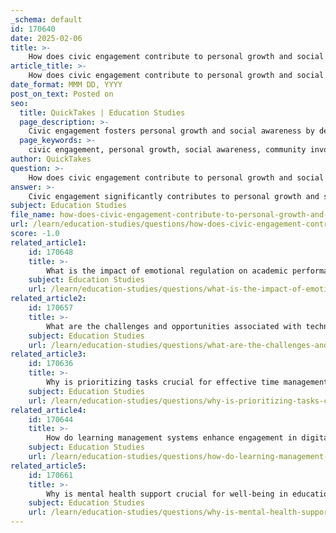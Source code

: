 ```yaml
---
_schema: default
id: 170640
date: 2025-02-06
title: >-
    How does civic engagement contribute to personal growth and social awareness?
article_title: >-
    How does civic engagement contribute to personal growth and social awareness?
date_format: MMM DD, YYYY
post_on_text: Posted on
seo:
  title: QuickTakes | Education Studies
  page_description: >-
    Civic engagement fosters personal growth and social awareness by developing skills, increasing responsibility, and enhancing community connection through active involvement.
  page_keywords: >-
    civic engagement, personal growth, social awareness, community involvement, leadership skills, empathy, responsibility, networking, empowerment, critical thinking, problem-solving, community connection
author: QuickTakes
question: >-
    How does civic engagement contribute to personal growth and social awareness?
answer: >-
    Civic engagement significantly contributes to personal growth and social awareness in several ways:\n\n1. **Development of Skills**: Engaging in civic activities, such as volunteering or participating in local government, helps individuals develop essential skills such as leadership, communication, and teamwork. These skills are not only valuable in civic contexts but also enhance personal and professional growth.\n\n2. **Increased Social Awareness**: Civic engagement exposes individuals to diverse perspectives and social issues within their communities. By participating in activities that promote the common good, individuals become more aware of the challenges faced by others, fostering empathy and understanding.\n\n3. **Sense of Responsibility**: Involvement in civic activities cultivates a sense of responsibility towards the community. Individuals learn the importance of contributing to the welfare of others, which can lead to a more active and engaged citizenry.\n\n4. **Networking Opportunities**: Civic engagement often involves collaboration with others who share similar interests and values. This can lead to the formation of meaningful relationships and networks that support personal and professional development.\n\n5. **Empowerment**: Participating in civic activities empowers individuals by giving them a voice in their communities. This empowerment can enhance self-esteem and confidence, encouraging individuals to take initiative in other areas of their lives.\n\n6. **Critical Thinking and Problem-Solving**: Engaging with social issues requires individuals to think critically and develop solutions to complex problems. This process enhances analytical skills and encourages innovative thinking.\n\n7. **Community Connection**: Civic engagement fosters a sense of belonging and connection to the community. Individuals who are actively involved are more likely to feel invested in their community's well-being, which can lead to a more fulfilling and enriched life.\n\nIn summary, civic engagement not only promotes the common good but also plays a crucial role in personal development and social awareness. By participating in civic activities, individuals can grow as responsible citizens while gaining valuable skills and insights that contribute to their overall well-being.
subject: Education Studies
file_name: how-does-civic-engagement-contribute-to-personal-growth-and-social-awareness.md
url: /learn/education-studies/questions/how-does-civic-engagement-contribute-to-personal-growth-and-social-awareness
score: -1.0
related_article1:
    id: 170648
    title: >-
        What is the impact of emotional regulation on academic performance and stress management?
    subject: Education Studies
    url: /learn/education-studies/questions/what-is-the-impact-of-emotional-regulation-on-academic-performance-and-stress-management
related_article2:
    id: 170657
    title: >-
        What are the challenges and opportunities associated with technology integration in education?
    subject: Education Studies
    url: /learn/education-studies/questions/what-are-the-challenges-and-opportunities-associated-with-technology-integration-in-education
related_article3:
    id: 170636
    title: >-
        Why is prioritizing tasks crucial for effective time management?
    subject: Education Studies
    url: /learn/education-studies/questions/why-is-prioritizing-tasks-crucial-for-effective-time-management
related_article4:
    id: 170644
    title: >-
        How do learning management systems enhance engagement in digital education?
    subject: Education Studies
    url: /learn/education-studies/questions/how-do-learning-management-systems-enhance-engagement-in-digital-education
related_article5:
    id: 170661
    title: >-
        Why is mental health support crucial for well-being in education?
    subject: Education Studies
    url: /learn/education-studies/questions/why-is-mental-health-support-crucial-for-wellbeing-in-education
---
```


&nbsp;
